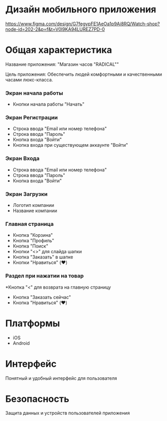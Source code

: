 #  Дизайн мобильного приложения
https://www.figma.com/design/G7fegypFE1AeOa1p9Ai8RQ/Watch-shop?node-id=202-2&p=f&t=V0l9KA94LUREZ7PD-0

#  Общая характеристика
Название приложения: "Магазин часов "RADICAL""

Цель приложения: Обеспечить людей комфортными и качественными часами люкс-класса.

### Экран начала работы
* Кнопки начала работы "Начать"

### Экран Регистрации
* Строка ввода "Email или номер телефона"
* Строка ввода "Пароль"
* Кнопка входа "Войти"
* Кнопка входа при существующем аккаунте "Войти"

### Экран Входа
* Строка ввода "Email или номер телефона"
* Строка ввода "Пароль"
* Кнопка входа "Войти"

### Экран Загрузки
* Логотип компании
* Название компании

### Главная страница
* Кнопка "Корзина"
* Кнопка "Профиль"
* Кнопка "Поиск"
* Кнопки "<>" для слайда шапки
* Кнопка "Заказать" в шапке
* Кнопки "Нравиться" (❤️)

### Раздел при нажатии на товар
*Кнопка "<" для возврата на главную страницу
* Кнопка "Заказать сейчас"
* Кнопка "Нравиться" (❤️)

# Платформы
- iOS
- Android

# Интерфейс
Понятный и удобный интерфейс для пользователя

# Безопасность
Защита данных и устройств пользователей приложения
